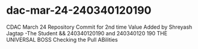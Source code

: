 # dac-mar-24-240340120190
CDAC March 24 Repository
Commit for 2nd time
Value Added by Shreyash Jagtap -The Student && 240340120190 and 240340120
190 THE UNIVERSAL BOSS
Checking the Pull ABilities
